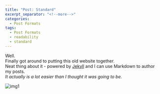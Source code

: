 ```yaml
---
title: "Post: Standard"
excerpt_separator: "<!--more-->"
categories:
  - Post Formats
tags:
  - Post Formats
  - readability
  - standard
---
```


[img1]: http://iboogeek.com/958-thickbox_square_zen/akira-tao-pai-pai.jpg

Well.   
Finally got around to putting this old website together.    
Neat thing about it - powered by [Jekyll](http://jekyllrb.com) and I can use Markdown to author my posts.   
*It actually is a lot easier than I thought it was going to be.*

![img1]

